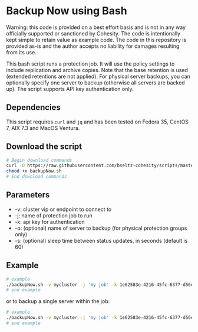 # Backup Now using Bash

Warning: this code is provided on a best effort basis and is not in any way officially supported or sanctioned by Cohesity. The code is intentionally kept simple to retain value as example code. The code in this repository is provided as-is and the author accepts no liability for damages resulting from its use.

This bash script runs a protection job. It will use the policy settings to include replication and archive copies. Note that the base retention is used (extended retentions are not applied). For physical server backups, you can optionally specify one server to backup (otherwise all servers are backed up). The script supports API key authentication only.

## Dependencies

This script requires `curl` and `jq` and has been tested on Fedora 35, CentOS 7, AIX 7.3 and MacOS Ventura.

## Download the script

```bash
# Begin download commands
curl -O https://raw.githubusercontent.com/bseltz-cohesity/scripts/master/bash/backupNow-advanced/backupNow.sh
chmod +x backupNow.sh
# End download commands
```

## Parameters

* -v: cluster vip or endpoint to connect to
* -j: name of protection job to run
* -k: api key for authentication
* -o: (optional) name of server to backup (for physical protection groups only)
* -s: (optional) sleep time between status updates, in seconds (default is 60)

## Example

```bash
# example
./backupNow.sh -v mycluster -j 'my job' -k 1e62583e-4216-45fc-6377-d56e2c5c3776
# end example
```

or to backup a single server within the job:

```bash
# example
./backupNow.sh -v mycluster -j 'my job' -k 1e62583e-4216-45fc-6377-d56e2c5c3776 -o server1.mydomain.net
# end example
```
